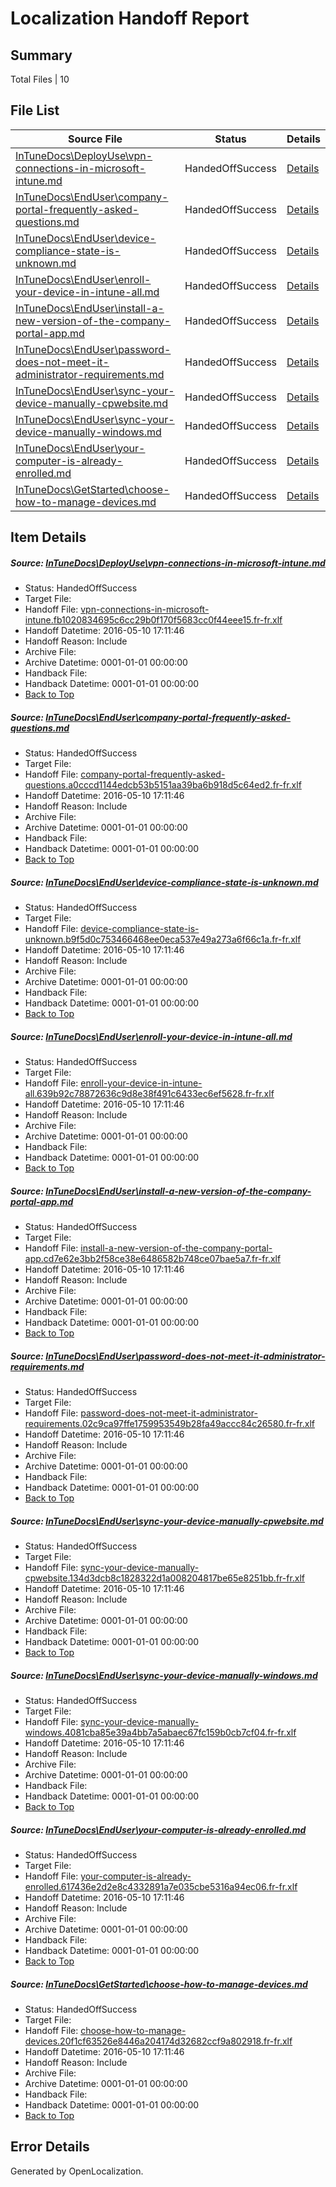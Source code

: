 # <a name='report-top'></a> Localization Handoff Report

## Summary
 Total Files | 10

## File List
 Source File | Status | Details 
 ----------- | ------ | ------- 
 [InTuneDocs\DeployUse\vpn-connections-in-microsoft-intune.md](https://github.com/Microsoft/IntuneDocs-pr/blob/f68b8d2ba6c60998e59bff43e600e2d578d597c2/InTuneDocs/DeployUse/vpn-connections-in-microsoft-intune.md) | HandedOffSuccess | [Details](#00af128807771f5646543614503ab7807362307b245)
 [InTuneDocs\EndUser\company-portal-frequently-asked-questions.md](https://github.com/Microsoft/IntuneDocs-pr/blob/3d61b3274693f49ba63642314f940c5c56d91b2c/InTuneDocs/EndUser/company-portal-frequently-asked-questions.md) | HandedOffSuccess | [Details](#ef725c34514031d3e40a8e4e5ebfe17dc076db79266)
 [InTuneDocs\EndUser\device-compliance-state-is-unknown.md](https://github.com/Microsoft/IntuneDocs-pr/blob/3d61b3274693f49ba63642314f940c5c56d91b2c/InTuneDocs/EndUser/device-compliance-state-is-unknown.md) | HandedOffSuccess | [Details](#dd0e5b2235858e12ad3733cbef8d89718b36c2a2267)
 [InTuneDocs\EndUser\enroll-your-device-in-intune-all.md](https://github.com/Microsoft/IntuneDocs-pr/blob/8986676fd2c6e9f5c565e882b7f4afe47e9ba51b/InTuneDocs/EndUser/enroll-your-device-in-intune-all.md) | HandedOffSuccess | [Details](#614731350f28c84de57ac230d9ff70e6fd5cc03d281)
 [InTuneDocs\EndUser\install-a-new-version-of-the-company-portal-app.md](https://github.com/Microsoft/IntuneDocs-pr/blob/8986676fd2c6e9f5c565e882b7f4afe47e9ba51b/InTuneDocs/EndUser/install-a-new-version-of-the-company-portal-app.md) | HandedOffSuccess | [Details](#63296af56a00d58057ad1ef741190faac3b2803a298)
 [InTuneDocs\EndUser\password-does-not-meet-it-administrator-requirements.md](https://github.com/Microsoft/IntuneDocs-pr/blob/8986676fd2c6e9f5c565e882b7f4afe47e9ba51b/InTuneDocs/EndUser/password-does-not-meet-it-administrator-requirements.md) | HandedOffSuccess | [Details](#73d94beada4963c0698d0c2152fd745792878ec1406)
 [InTuneDocs\EndUser\sync-your-device-manually-cpwebsite.md](https://github.com/Microsoft/IntuneDocs-pr/blob/3d61b3274693f49ba63642314f940c5c56d91b2c/InTuneDocs/EndUser/sync-your-device-manually-cpwebsite.md) | HandedOffSuccess | [Details](#c0a76642b316f148f93cd6c6a487b34e34144d27421)
 [InTuneDocs\EndUser\sync-your-device-manually-windows.md](https://github.com/Microsoft/IntuneDocs-pr/blob/3d61b3274693f49ba63642314f940c5c56d91b2c/InTuneDocs/EndUser/sync-your-device-manually-windows.md) | HandedOffSuccess | [Details](#ceebb0d7ce382289d4b7d15f30094ecf28645c14423)
 [InTuneDocs\EndUser\your-computer-is-already-enrolled.md](https://github.com/Microsoft/IntuneDocs-pr/blob/3d61b3274693f49ba63642314f940c5c56d91b2c/InTuneDocs/EndUser/your-computer-is-already-enrolled.md) | HandedOffSuccess | [Details](#d8fc6c1eadfbd7925ccf2ffd82d033dfc18cbafd453)
 [InTuneDocs\GetStarted\choose-how-to-manage-devices.md](https://github.com/Microsoft/IntuneDocs-pr/blob/aa27dec4d85c272f187dd64a7384157c029ee04e/InTuneDocs/GetStarted/choose-how-to-manage-devices.md) | HandedOffSuccess | [Details](#26647bdff0870dbf8989911b7c193e53c4eaea02472)

## Item Details
##### <a name='00af128807771f5646543614503ab7807362307b245'></a> Source: [InTuneDocs\DeployUse\vpn-connections-in-microsoft-intune.md](https://github.com/Microsoft/IntuneDocs-pr/blob/f68b8d2ba6c60998e59bff43e600e2d578d597c2/InTuneDocs/DeployUse/vpn-connections-in-microsoft-intune.md)
* Status: HandedOffSuccess
* Target File: 
* Handoff File: [vpn-connections-in-microsoft-intune.fb1020834695c6cc29b0f170f5683cc0f44eee15.fr-fr.xlf](https://github.com/Microsoft/EM.handoff/blob/c297397b4a4b0258dc1204fbb971a73cb349ff04/ol-handoff/Microsoft/IntuneDocs-pr.fr-fr/master/vpn-connections-in-microsoft-intune.fb1020834695c6cc29b0f170f5683cc0f44eee15.fr-fr.xlf)
* Handoff Datetime: 2016-05-10 17:11:46
* Handoff Reason: Include
* Archive File: 
* Archive Datetime: 0001-01-01 00:00:00
* Handback File: 
* Handback Datetime: 0001-01-01 00:00:00
* [Back to Top](#report-top)

##### <a name='ef725c34514031d3e40a8e4e5ebfe17dc076db79266'></a> Source: [InTuneDocs\EndUser\company-portal-frequently-asked-questions.md](https://github.com/Microsoft/IntuneDocs-pr/blob/3d61b3274693f49ba63642314f940c5c56d91b2c/InTuneDocs/EndUser/company-portal-frequently-asked-questions.md)
* Status: HandedOffSuccess
* Target File: 
* Handoff File: [company-portal-frequently-asked-questions.a0cccd1144edcb53b5151aa39ba6b918d5c64ed2.fr-fr.xlf](https://github.com/Microsoft/EM.handoff/blob/c297397b4a4b0258dc1204fbb971a73cb349ff04/ol-handoff/Microsoft/IntuneDocs-pr.fr-fr/master/company-portal-frequently-asked-questions.a0cccd1144edcb53b5151aa39ba6b918d5c64ed2.fr-fr.xlf)
* Handoff Datetime: 2016-05-10 17:11:46
* Handoff Reason: Include
* Archive File: 
* Archive Datetime: 0001-01-01 00:00:00
* Handback File: 
* Handback Datetime: 0001-01-01 00:00:00
* [Back to Top](#report-top)

##### <a name='dd0e5b2235858e12ad3733cbef8d89718b36c2a2267'></a> Source: [InTuneDocs\EndUser\device-compliance-state-is-unknown.md](https://github.com/Microsoft/IntuneDocs-pr/blob/3d61b3274693f49ba63642314f940c5c56d91b2c/InTuneDocs/EndUser/device-compliance-state-is-unknown.md)
* Status: HandedOffSuccess
* Target File: 
* Handoff File: [device-compliance-state-is-unknown.b9f5d0c753466468ee0eca537e49a273a6f66c1a.fr-fr.xlf](https://github.com/Microsoft/EM.handoff/blob/c297397b4a4b0258dc1204fbb971a73cb349ff04/ol-handoff/Microsoft/IntuneDocs-pr.fr-fr/master/device-compliance-state-is-unknown.b9f5d0c753466468ee0eca537e49a273a6f66c1a.fr-fr.xlf)
* Handoff Datetime: 2016-05-10 17:11:46
* Handoff Reason: Include
* Archive File: 
* Archive Datetime: 0001-01-01 00:00:00
* Handback File: 
* Handback Datetime: 0001-01-01 00:00:00
* [Back to Top](#report-top)

##### <a name='614731350f28c84de57ac230d9ff70e6fd5cc03d281'></a> Source: [InTuneDocs\EndUser\enroll-your-device-in-intune-all.md](https://github.com/Microsoft/IntuneDocs-pr/blob/8986676fd2c6e9f5c565e882b7f4afe47e9ba51b/InTuneDocs/EndUser/enroll-your-device-in-intune-all.md)
* Status: HandedOffSuccess
* Target File: 
* Handoff File: [enroll-your-device-in-intune-all.639b92c78872636c9d8e38f491c6433ec6ef5628.fr-fr.xlf](https://github.com/Microsoft/EM.handoff/blob/c297397b4a4b0258dc1204fbb971a73cb349ff04/ol-handoff/Microsoft/IntuneDocs-pr.fr-fr/master/enroll-your-device-in-intune-all.639b92c78872636c9d8e38f491c6433ec6ef5628.fr-fr.xlf)
* Handoff Datetime: 2016-05-10 17:11:46
* Handoff Reason: Include
* Archive File: 
* Archive Datetime: 0001-01-01 00:00:00
* Handback File: 
* Handback Datetime: 0001-01-01 00:00:00
* [Back to Top](#report-top)

##### <a name='63296af56a00d58057ad1ef741190faac3b2803a298'></a> Source: [InTuneDocs\EndUser\install-a-new-version-of-the-company-portal-app.md](https://github.com/Microsoft/IntuneDocs-pr/blob/8986676fd2c6e9f5c565e882b7f4afe47e9ba51b/InTuneDocs/EndUser/install-a-new-version-of-the-company-portal-app.md)
* Status: HandedOffSuccess
* Target File: 
* Handoff File: [install-a-new-version-of-the-company-portal-app.cd7e62e3bb2f58ce38e6486582b748ce07bae5a7.fr-fr.xlf](https://github.com/Microsoft/EM.handoff/blob/c297397b4a4b0258dc1204fbb971a73cb349ff04/ol-handoff/Microsoft/IntuneDocs-pr.fr-fr/master/install-a-new-version-of-the-company-portal-app.cd7e62e3bb2f58ce38e6486582b748ce07bae5a7.fr-fr.xlf)
* Handoff Datetime: 2016-05-10 17:11:46
* Handoff Reason: Include
* Archive File: 
* Archive Datetime: 0001-01-01 00:00:00
* Handback File: 
* Handback Datetime: 0001-01-01 00:00:00
* [Back to Top](#report-top)

##### <a name='73d94beada4963c0698d0c2152fd745792878ec1406'></a> Source: [InTuneDocs\EndUser\password-does-not-meet-it-administrator-requirements.md](https://github.com/Microsoft/IntuneDocs-pr/blob/8986676fd2c6e9f5c565e882b7f4afe47e9ba51b/InTuneDocs/EndUser/password-does-not-meet-it-administrator-requirements.md)
* Status: HandedOffSuccess
* Target File: 
* Handoff File: [password-does-not-meet-it-administrator-requirements.02c9ca97ffe1759953549b28fa49accc84c26580.fr-fr.xlf](https://github.com/Microsoft/EM.handoff/blob/c297397b4a4b0258dc1204fbb971a73cb349ff04/ol-handoff/Microsoft/IntuneDocs-pr.fr-fr/master/password-does-not-meet-it-administrator-requirements.02c9ca97ffe1759953549b28fa49accc84c26580.fr-fr.xlf)
* Handoff Datetime: 2016-05-10 17:11:46
* Handoff Reason: Include
* Archive File: 
* Archive Datetime: 0001-01-01 00:00:00
* Handback File: 
* Handback Datetime: 0001-01-01 00:00:00
* [Back to Top](#report-top)

##### <a name='c0a76642b316f148f93cd6c6a487b34e34144d27421'></a> Source: [InTuneDocs\EndUser\sync-your-device-manually-cpwebsite.md](https://github.com/Microsoft/IntuneDocs-pr/blob/3d61b3274693f49ba63642314f940c5c56d91b2c/InTuneDocs/EndUser/sync-your-device-manually-cpwebsite.md)
* Status: HandedOffSuccess
* Target File: 
* Handoff File: [sync-your-device-manually-cpwebsite.134d3dcb8c1828322d1a008204817be65e8251bb.fr-fr.xlf](https://github.com/Microsoft/EM.handoff/blob/c297397b4a4b0258dc1204fbb971a73cb349ff04/ol-handoff/Microsoft/IntuneDocs-pr.fr-fr/master/sync-your-device-manually-cpwebsite.134d3dcb8c1828322d1a008204817be65e8251bb.fr-fr.xlf)
* Handoff Datetime: 2016-05-10 17:11:46
* Handoff Reason: Include
* Archive File: 
* Archive Datetime: 0001-01-01 00:00:00
* Handback File: 
* Handback Datetime: 0001-01-01 00:00:00
* [Back to Top](#report-top)

##### <a name='ceebb0d7ce382289d4b7d15f30094ecf28645c14423'></a> Source: [InTuneDocs\EndUser\sync-your-device-manually-windows.md](https://github.com/Microsoft/IntuneDocs-pr/blob/3d61b3274693f49ba63642314f940c5c56d91b2c/InTuneDocs/EndUser/sync-your-device-manually-windows.md)
* Status: HandedOffSuccess
* Target File: 
* Handoff File: [sync-your-device-manually-windows.4081cba85e39a4bb7a5abaec67fc159b0cb7cf04.fr-fr.xlf](https://github.com/Microsoft/EM.handoff/blob/c297397b4a4b0258dc1204fbb971a73cb349ff04/ol-handoff/Microsoft/IntuneDocs-pr.fr-fr/master/sync-your-device-manually-windows.4081cba85e39a4bb7a5abaec67fc159b0cb7cf04.fr-fr.xlf)
* Handoff Datetime: 2016-05-10 17:11:46
* Handoff Reason: Include
* Archive File: 
* Archive Datetime: 0001-01-01 00:00:00
* Handback File: 
* Handback Datetime: 0001-01-01 00:00:00
* [Back to Top](#report-top)

##### <a name='d8fc6c1eadfbd7925ccf2ffd82d033dfc18cbafd453'></a> Source: [InTuneDocs\EndUser\your-computer-is-already-enrolled.md](https://github.com/Microsoft/IntuneDocs-pr/blob/3d61b3274693f49ba63642314f940c5c56d91b2c/InTuneDocs/EndUser/your-computer-is-already-enrolled.md)
* Status: HandedOffSuccess
* Target File: 
* Handoff File: [your-computer-is-already-enrolled.617436e2d2e8c4332891a7e035cbe5316a94ec06.fr-fr.xlf](https://github.com/Microsoft/EM.handoff/blob/c297397b4a4b0258dc1204fbb971a73cb349ff04/ol-handoff/Microsoft/IntuneDocs-pr.fr-fr/master/your-computer-is-already-enrolled.617436e2d2e8c4332891a7e035cbe5316a94ec06.fr-fr.xlf)
* Handoff Datetime: 2016-05-10 17:11:46
* Handoff Reason: Include
* Archive File: 
* Archive Datetime: 0001-01-01 00:00:00
* Handback File: 
* Handback Datetime: 0001-01-01 00:00:00
* [Back to Top](#report-top)

##### <a name='26647bdff0870dbf8989911b7c193e53c4eaea02472'></a> Source: [InTuneDocs\GetStarted\choose-how-to-manage-devices.md](https://github.com/Microsoft/IntuneDocs-pr/blob/aa27dec4d85c272f187dd64a7384157c029ee04e/InTuneDocs/GetStarted/choose-how-to-manage-devices.md)
* Status: HandedOffSuccess
* Target File: 
* Handoff File: [choose-how-to-manage-devices.20f1cf63526e8446a204174d32682ccf9a802918.fr-fr.xlf](https://github.com/Microsoft/EM.handoff/blob/c297397b4a4b0258dc1204fbb971a73cb349ff04/ol-handoff/Microsoft/IntuneDocs-pr.fr-fr/master/choose-how-to-manage-devices.20f1cf63526e8446a204174d32682ccf9a802918.fr-fr.xlf)
* Handoff Datetime: 2016-05-10 17:11:46
* Handoff Reason: Include
* Archive File: 
* Archive Datetime: 0001-01-01 00:00:00
* Handback File: 
* Handback Datetime: 0001-01-01 00:00:00
* [Back to Top](#report-top)


## Error Details

Generated by OpenLocalization.
